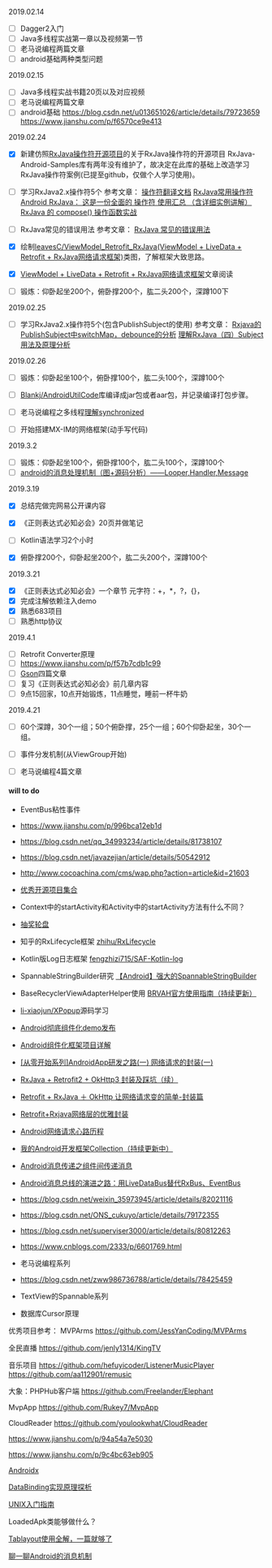 2019.02.14
- [ ] Dagger2入门
- [ ] Java多线程实战第一章以及视频第一节
- [ ] 老马说编程两篇文章
- [ ] android基础两种类型问题

2019.02.15
- [ ] Java多线程实战书籍20页以及对应视频
- [ ] 老马说编程两篇文章
- [ ] android基础
https://blog.csdn.net/u013651026/article/details/79723659
https://www.jianshu.com/p/f6570ce9e413

2019.02.24
- [x] 新建仿照[RxJava操作符开源项目](https://github.com/kaushikgopal/RxJava-Android-Samples)的关于RxJava操作符的开源项目
RxJava-Android-Samples库有两年没有维护了，故决定在此库的基础上改造学习RxJava操作符案例(已提至github，仅做个人学习使用)。

- [ ] 学习RxJava2.x操作符5个
参考文章：
[操作符翻译文档](https://mcxiaoke.gitbooks.io/rxdocs/content/Single.html)
[RxJava常用操作符](https://juejin.im/post/57d8b4b0c4c97100610509c6)
[Android RxJava： 这是一份全面的 操作符 使用汇总 （含详细实例讲解）](https://juejin.im/post/5b0f51166fb9a009fd0e9811)
[RxJava 的 compose() 操作函数实战](http://blog.chengyunfeng.com/?p=987)

- [ ] RxJava常见的错误用法
参考文章：
[RxJava 常见的错误用法](http://blog.chengyunfeng.com/?p=1010&utm_source=tuicool&utm_medium=referral)

- [x] 绘制[leavesC/ViewModel_Retrofit_RxJava(ViewModel + LiveData + Retrofit + RxJava网络请求框架)](https://github.com/leavesC/ViewModel_Retrofit_RxJava)类图，了解框架大致思路。

- [x] [ViewModel + LiveData + Retrofit + RxJava网络请求框架](https://github.com/leavesC/ViewModel_Retrofit_RxJava)文章阅读

- [ ] 锻炼：仰卧起坐200个，俯卧撑200个，肱二头200个，深蹲100下

2019.02.25
- [ ] 学习RxJava2.x操作符5个(包含PublishSubject的使用)
参考文章：
[Rxjava的PublishSubject中switchMap，debounce的分析](https://blog.csdn.net/weixin_38364803/article/details/79623891)
[理解RxJava（四）Subject用法及原理分析](https://www.jianshu.com/p/d7efc29ec9d3)

2019.02.26
- [ ] 锻炼：仰卧起坐100个，俯卧撑100个，肱二头100个，深蹲100个

- [ ] [Blankj/AndroidUtilCode](https://github.com/Blankj/AndroidUtilCode)库编译成jar包或者aar包，并记录编译打包步骤。

- [ ] 老马说编程之多线程[理解synchronized](https://mp.weixin.qq.com/s/cYmA7_9yMYf25zzKEYV4vA)

- [ ] 开始搭建MX-IM的网络框架(动手写代码)

2019.3.2
- [ ] 锻炼：仰卧起坐100个，俯卧撑100个，肱二头100个，深蹲100个
- [ ] [android的消息处理机制（图+源码分析）——Looper,Handler,Message](http://www.cnblogs.com/codingmyworld/archive/2011/09/12/2174255.html)

2019.3.19
- [x] 总结完做完网易公开课内容
- [x] 《正则表达式必知必会》20页并做笔记
- [ ] Kotlin语法学习2个小时
- [x] 俯卧撑200个，仰卧起坐200个，肱二头200个，深蹲100个


2019.3.21
- [x] 《正则表达式必知必会》一个章节
元字符：+，*，?，{}，
- [x] 完成注解依赖注入demo
- [x] 熟悉683项目
- [ ] 熟悉http协议

2019.4.1
- [ ] Retrofit Converter原理
- [ ] https://www.jianshu.com/p/f57b7cdb1c99
- [ ] [Gson](https://www.jianshu.com/p/e740196225a4)四篇文章
- [ ] 复习《正则表达式必知必会》前几章内容
- [ ] 9点15回家，10点开始锻炼，11点睡觉，睡前一杯牛奶

2019.4.21
- [ ] 60个深蹲，30个一组；50个俯卧撑，25个一组；60个仰卧起坐，30个一组。
- [ ] 事件分发机制(从ViewGroup开始)
- [ ] 老马说编程4篇文章

 
#### will to do
- EventBus粘性事件

- https://www.jianshu.com/p/996bca12eb1d

- https://blog.csdn.net/qq_34993234/article/details/81738107

- https://blog.csdn.net/javazejian/article/details/50542912

- http://www.cocoachina.com/cms/wap.php?action=article&id=21603

- [优秀开源项目集合](https://github.com/Trinea/android-open-project#%E7%AC%AC%E4%B8%89%E9%83%A8%E5%88%86-%E4%BC%98%E7%A7%80%E9%A1%B9%E7%9B%AE)

- Context中的startActivity和Activity中的startActivity方法有什么不同？

- [抽奖轮盘](https://blog.csdn.net/u010998327/article/details/78920351)

- 知乎的RxLifecycle框架
[zhihu/RxLifecycle](https://github.com/zhihu/rxlifecycle)

- Kotlin版Log日志框架
[fengzhizi715/SAF-Kotlin-log](https://github.com/fengzhizi715/SAF-Kotlin-log)

- SpannableStringBuilder研究
[【Android】强大的SpannableStringBuilder](https://www.jianshu.com/p/f004300c6920)

- BaseRecyclerViewAdapterHelper使用
[BRVAH官方使用指南（持续更新）](https://www.jianshu.com/p/b343fcff51b0)

- [li-xiaojun/XPopup](https://github.com/li-xiaojun/XPopup)源码学习

- [Android彻底组件化demo发布](https://www.jianshu.com/p/59822a7b2fad)

- [Android组件化框架项目详解](https://blog.csdn.net/xiangzhihong8/article/details/79003697)

- [[从零开始系列]AndroidApp研发之路(一) 网络请求的封装(一)](https://blog.csdn.net/chengzichen_/article/details/77659318)

- [RxJava + Retrofit2 + OkHttp3 封装及踩坑（续）](https://www.jianshu.com/p/cc086b60f4ef)

- [Retrofit + RxJava ＋ OkHttp 让网络请求变的简单-封装篇](https://www.jianshu.com/p/811ba49d0748)

- [Retrofit+Rxjava网络层的优雅封装](https://juejin.im/post/59cdb8676fb9a00a402e1026)

- [Android网络请求心路历程](https://www.jianshu.com/p/3141d4e46240)

- [我的Android开发框架Collection（持续更新中）](https://juejin.im/post/5ab9987451882555635e5401)

- [Android消息传递之组件间传递消息](https://www.cnblogs.com/whoislcj/p/5593056.html)

- [Android消息总线的演进之路：用LiveDataBus替代RxBus、EventBus](https://www.cnblogs.com/meituantech/p/9376449.html)

- https://blog.csdn.net/weixin_35973945/article/details/82021116

- https://blog.csdn.net/ONS_cukuyo/article/details/79172355

- https://blog.csdn.net/superviser3000/article/details/80812263

- https://www.cnblogs.com/2333/p/6601769.html

- 老马说编程系列

- https://blog.csdn.net/zww986736788/article/details/78425459

- TextView的Spannable系列

- 数据库Cursor原理

优秀项目参考： 
MVPArms 
https://github.com/JessYanCoding/MVPArms

全民直播
https://github.com/jenly1314/KingTV

音乐项目
https://github.com/hefuyicoder/ListenerMusicPlayer 
https://github.com/aa112901/remusic

大象：PHPHub客户端 
https://github.com/Freelander/Elephant

MvpApp 
https://github.com/Rukey7/MvpApp

CloudReader
https://github.com/youlookwhat/CloudReader

https://www.jianshu.com/p/94a54a7e5030

https://www.jianshu.com/p/9c4bc63eb905

[Androidx](https://developer.android.google.cn/jetpack/androidx/migrate)

[DataBinding实现原理探析](https://www.jianshu.com/p/de4d50b88437)

[UNIX入门指南](https://www.w3cschool.cn/unix/8a4k1pd2.html)

LoadedApk类能够做什么？

[Tablayout使用全解，一篇就够了](https://www.jianshu.com/p/fde38f367019)

[聊一聊Android的消息机制](https://my.oschina.net/youranhongcha/blog/492591?p=2)
